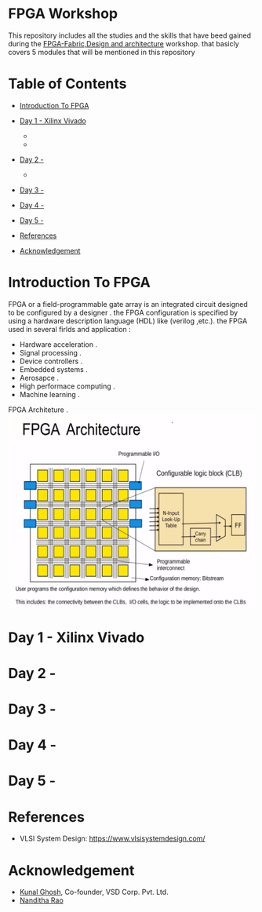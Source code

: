 # FPGA Workshop
  This repository includes all the studies and the skills that have beed gained during the [FPGA-Fabric,Design and architecture](https://www.vlsisystemdesign.com/fpga/?utm_term=582784&utm_content=educational&utm_source=email-sendgrid&utm_medium=382714&utm_campaign=2022-12-05) workshop. that basicly covers 5 modules that will be mentioned in this repository


# Table of Contents
  - [Introduction To FPGA](#introduction-to-FPGA)
  - [Day 1 - Xilinx Vivado](#day-1---Xilinx-Vivado)
    - [](#)
    - [](#)
  - [Day 2 - ](#day-2---)
    - [](#)
     
  - [Day 3 - ](#day-3---)
    
  - [Day 4 - ](#day-4---)
    
  - [Day 5 - ](#day-5---)
   
  - [References](#references)
  - [Acknowledgement](#acknowledgement)
 
# Introduction To FPGA
  FPGA or a field-programmable gate array is an integrated circuit designed to be configured by a designer . the FPGA configuration is specified by using a hardware 
description language (HDL) like (verilog ,etc.).
the FPGA used in several firlds and application :
   - Hardware acceleration .
   - Signal processing .
   - Device controllers .
   - Embedded systems .
   - Aerosapce .
   - High performace computing .
   - Machine learning .
 
 FPGA Architeture .
    <img src="day1/archi.png">
 

  
# Day 1 - Xilinx Vivado

 
 
# Day 2 - 
 
 
# Day 3 - 


# Day 4 -


# Day 5 - 


  

   
# References
  - VLSI System Design: https://www.vlsisystemdesign.com/
 

# Acknowledgement
  - [Kunal Ghosh](https://github.com/kunalg123), Co-founder, VSD Corp. Pvt. Ltd.
  - [Nanditha Rao](https://github.com/nandithaec)
